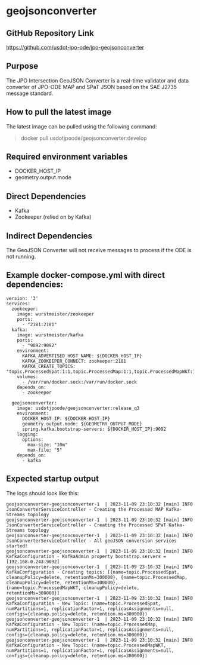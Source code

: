 # geojsonconverter

## GitHub Repository Link
https://github.com/usdot-jpo-ode/jpo-geojsonconverter

## Purpose
The JPO Intersection GeoJSON Converter is a real-time validator and data converter of JPO-ODE MAP and SPaT JSON based on the SAE J2735 message standard.

## How to pull the latest image
The latest image can be pulled using the following command:
> docker pull usdotjpoode/geojsonconverter:develop

## Required environment variables
- DOCKER_HOST_IP
- geometry.output.mode

## Direct Dependencies
- Kafka
- Zookeeper (relied on by Kafka)

## Indirect Dependencies
The GeoJSON Converter will not receive messages to process if the ODE is not running.

## Example docker-compose.yml with direct dependencies:
```
version: '3'
services:
  zookeeper:
    image: wurstmeister/zookeeper
    ports:
      - "2181:2181"
  kafka:
    image: wurstmeister/kafka
    ports:
      - "9092:9092"
    environment:
      KAFKA_ADVERTISED_HOST_NAME: ${DOCKER_HOST_IP}
      KAFKA_ZOOKEEPER_CONNECT: zookeeper:2181
      KAFKA_CREATE_TOPICS: "topic.ProcessedSpat:1:1,topic.ProcessedMap:1:1,topic.ProcessedMapWKT:1:1"
    volumes:
      - /var/run/docker.sock:/var/run/docker.sock
    depends_on:
      - zookeeper

  geojsonconverter:
    image: usdotjpoode/geojsonconverter:release_q3
    environment:
      DOCKER_HOST_IP: ${DOCKER_HOST_IP}
      geometry.output.mode: ${GEOMETRY_OUTPUT_MODE}
      spring.kafka.bootstrap-servers: ${DOCKER_HOST_IP}:9092
    logging: 
      options:
        max-size: "10m"
        max-file: "5"
    depends_on:
      - kafka
```

## Expected startup output
The logs should look like this:
```
geojsonconverter-geojsonconverter-1  | 2023-11-09 23:10:32 [main] INFO  JsonConverterServiceController - Creating the Processed MAP Kafka-Streams topology
geojsonconverter-geojsonconverter-1  | 2023-11-09 23:10:32 [main] INFO  JsonConverterServiceController - Creating the Processed SPaT Kafka-Streams topology
geojsonconverter-geojsonconverter-1  | 2023-11-09 23:10:32 [main] INFO  JsonConverterServiceController - All geoJSON conversion services started!
geojsonconverter-geojsonconverter-1  | 2023-11-09 23:10:32 [main] INFO  KafkaConfiguration - KafkaAdmin property bootstrap.servers = [192.168.0.243:9092]
geojsonconverter-geojsonconverter-1  | 2023-11-09 23:10:32 [main] INFO  KafkaConfiguration - Creating topics: [{name=topic.ProcessedSpat, cleanupPolicy=delete, retentionMs=300000}, {name=topic.ProcessedMap, cleanupPolicy=delete, retentionMs=300000}, {name=topic.ProcessedMapWKT, cleanupPolicy=delete, retentionMs=300000}]
geojsonconverter-geojsonconverter-1  | 2023-11-09 23:10:32 [main] INFO  KafkaConfiguration - New Topic: (name=topic.ProcessedSpat, numPartitions=1, replicationFactor=1, replicasAssignments=null, configs={cleanup.policy=delete, retention.ms=300000})
geojsonconverter-geojsonconverter-1  | 2023-11-09 23:10:32 [main] INFO  KafkaConfiguration - New Topic: (name=topic.ProcessedMap, numPartitions=1, replicationFactor=1, replicasAssignments=null, configs={cleanup.policy=delete, retention.ms=300000})
geojsonconverter-geojsonconverter-1  | 2023-11-09 23:10:32 [main] INFO  KafkaConfiguration - New Topic: (name=topic.ProcessedMapWKT, numPartitions=1, replicationFactor=1, replicasAssignments=null, configs={cleanup.policy=delete, retention.ms=300000})
```